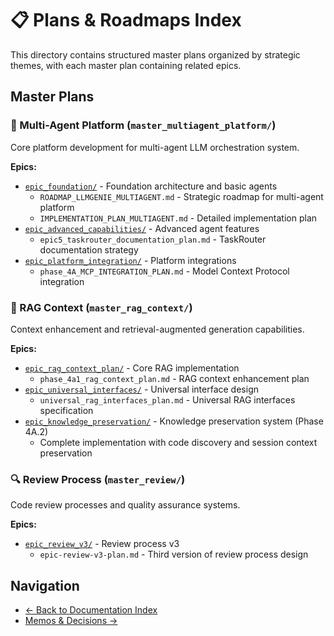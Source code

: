 # 📋 Plans & Roadmaps Index

This directory contains structured master plans organized by strategic themes, with each master plan containing related epics.

## Master Plans

### 🤖 Multi-Agent Platform (`master_multiagent_platform/`)
Core platform development for multi-agent LLM orchestration system.

**Epics:**
- [`epic_foundation/`](master_multiagent_platform/epic_foundation/) - Foundation architecture and basic agents
  - `ROADMAP_LLMGENIE_MULTIAGENT.md` - Strategic roadmap for multi-agent platform
  - `IMPLEMENTATION_PLAN_MULTIAGENT.md` - Detailed implementation plan
- [`epic_advanced_capabilities/`](master_multiagent_platform/epic_advanced_capabilities/) - Advanced agent features
  - `epic5_taskrouter_documentation_plan.md` - TaskRouter documentation strategy
- [`epic_platform_integration/`](master_multiagent_platform/epic_platform_integration/) - Platform integrations
  - `phase_4A_MCP_INTEGRATION_PLAN.md` - Model Context Protocol integration

### 🧠 RAG Context (`master_rag_context/`)
Context enhancement and retrieval-augmented generation capabilities.

**Epics:**
- [`epic_rag_context_plan/`](master_rag_context/epic_rag_context_plan/) - Core RAG implementation
  - `phase_4a1_rag_context_plan.md` - RAG context enhancement plan
- [`epic_universal_interfaces/`](master_rag_context/epic_universal_interfaces/) - Universal interface design
  - `universal_rag_interfaces_plan.md` - Universal RAG interfaces specification
- [`epic_knowledge_preservation/`](master_rag_context/epic_knowledge_preservation/) - Knowledge preservation system (Phase 4A.2)
  - Complete implementation with code discovery and session context preservation

### 🔍 Review Process (`master_review/`)
Code review processes and quality assurance systems.

**Epics:**
- [`epic_review_v3/`](master_review/epic_review_v3/) - Review process v3
  - `epic-review-v3-plan.md` - Third version of review process design

## Navigation
- [← Back to Documentation Index](../index.md)
- [Memos & Decisions →](../memos/index.md) 